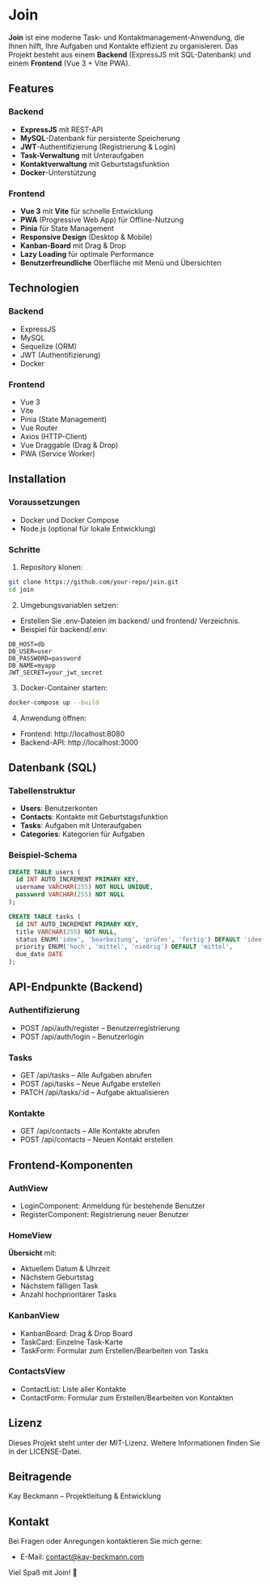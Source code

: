 # Join

**Join** ist eine moderne Task- und Kontaktmanagement-Anwendung, die Ihnen hilft, Ihre Aufgaben und Kontakte effizient zu organisieren. Das Projekt besteht aus einem **Backend** (ExpressJS mit SQL-Datenbank) und einem **Frontend** (Vue 3 + Vite PWA).

## Features
### Backend
- **ExpressJS** mit REST-API
- **MySQL**-Datenbank für persistente Speicherung
- **JWT**-Authentifizierung (Registrierung & Login)
- **Task-Verwaltung** mit Unteraufgaben
- **Kontaktverwaltung** mit Geburtstagsfunktion
- **Docker**-Unterstützung

### Frontend
- **Vue 3** mit **Vite** für schnelle Entwicklung
- **PWA** (Progressive Web App) für Offline-Nutzung
- **Pinia** für State Management
- **Responsive Design** (Desktop & Mobile)
- **Kanban-Board** mit Drag & Drop
- **Lazy Loading** für optimale Performance
- **Benutzerfreundliche** Oberfläche mit Menü und Übersichten

## Technologien
### Backend
- ExpressJS
- MySQL
- Sequelize (ORM)
- JWT (Authentifizierung)
- Docker

### Frontend
- Vue 3
- Vite
- Pinia (State Management)
- Vue Router
- Axios (HTTP-Client)
- Vue Draggable (Drag & Drop)
- PWA (Service Worker)

## Installation
### Voraussetzungen
- Docker und Docker Compose
- Node.js (optional für lokale Entwicklung)

### Schritte
1. Repository klonen:

```bash
git clone https://github.com/your-repo/join.git
cd join
```
2. Umgebungsvariablen setzen:
- Erstellen Sie .env-Dateien im backend/ und frontend/ Verzeichnis.
- Beispiel für backend/.env:

```env
DB_HOST=db
DB_USER=user
DB_PASSWORD=password
DB_NAME=myapp
JWT_SECRET=your_jwt_secret
```
3. Docker-Container starten:

```bash
docker-compose up --build
```

4. Anwendung öffnen:
- Frontend: http://localhost:8080
- Backend-API: http://localhost:3000

## Datenbank (SQL)
### Tabellenstruktur
- **Users**: Benutzerkonten
- **Contacts**: Kontakte mit Geburtstagsfunktion
- **Tasks**: Aufgaben mit Unteraufgaben
- **Categories**: Kategorien für Aufgaben

### Beispiel-Schema
```sql
CREATE TABLE users (
  id INT AUTO_INCREMENT PRIMARY KEY,
  username VARCHAR(255) NOT NULL UNIQUE,
  password VARCHAR(255) NOT NULL
);

CREATE TABLE tasks (
  id INT AUTO_INCREMENT PRIMARY KEY,
  title VARCHAR(255) NOT NULL,
  status ENUM('idee', 'bearbeitung', 'prüfen', 'fertig') DEFAULT 'idee',
  priority ENUM('hoch', 'mittel', 'niedrig') DEFAULT 'mittel',
  due_date DATE
);
```

## API-Endpunkte (Backend)
### Authentifizierung
- POST /api/auth/register – Benutzerregistrierung
- POST /api/auth/login – Benutzerlogin

### Tasks
- GET /api/tasks – Alle Aufgaben abrufen
- POST /api/tasks – Neue Aufgabe erstellen
- PATCH /api/tasks/:id – Aufgabe aktualisieren

### Kontakte
- GET /api/contacts – Alle Kontakte abrufen
- POST /api/contacts – Neuen Kontakt erstellen

## Frontend-Komponenten
### AuthView
- LoginComponent: Anmeldung für bestehende Benutzer
- RegisterComponent: Registrierung neuer Benutzer

### HomeView
**Übersicht** mit:
- Aktuellem Datum & Uhrzeit
- Nächstem Geburtstag
- Nächstem fälligen Task
- Anzahl hochprioritärer Tasks

### KanbanView
- KanbanBoard: Drag & Drop Board
- TaskCard: Einzelne Task-Karte
- TaskForm: Formular zum Erstellen/Bearbeiten von Tasks

### ContactsView
- ContactList: Liste aller Kontakte
- ContactForm: Formular zum Erstellen/Bearbeiten von Kontakten

## Lizenz
Dieses Projekt steht unter der MIT-Lizenz. Weitere Informationen finden Sie in der LICENSE-Datei.

## Beitragende
Kay Beckmann – Projektleitung & Entwicklung

## Kontakt
Bei Fragen oder Anregungen kontaktieren Sie mich gerne:
- E-Mail: contact@kay-beckmann.com

Viel Spaß mit Join! 🚀